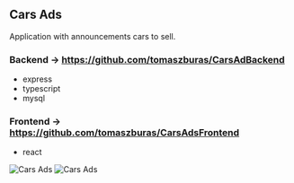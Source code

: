 ## Cars Ads
Application with announcements cars to sell.

### Backend -> https://github.com/tomaszburas/CarsAdBackend
* express
* typescript
* mysql

### Frontend -> https://github.com/tomaszburas/CarsAdsFrontend
* react

<!-- LIVE: [https://mega-war.herokuapp.com/](https://mega-war.herokuapp.com/ "Cars ads") -->

![Cars Ads](https://i.imgur.com/1bJbrRh.jpg)
![Cars Ads](https://i.imgur.com/AcdiRkd.jpg)
